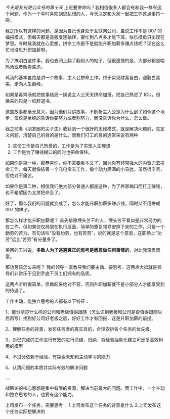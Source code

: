 *今天是我日更公众号的第十天*
上班要拼命吗？我相信很多人都会有和我一样有这个问题，作为一个平时喜欢胡思乱想的人，今天决定和大家一起把工作这点事捋一捋。

我之所以有这样的问题，是因为自己也身处于互联网公司，虽说工作不是 007 的福报模式，但每天都是高强度连轴转，要忙到八点多才能下班，快乐摸鱼只出现在梦里。有时候我就在心里想，拼命工作是不是就能升职加薪多赚点钱呢？现在这么忙也没见升职加薪呀。

为了搞明白这件事，我也去网上翻了翻别人的帖子，但很遗憾的是，大部分都是喂鸡汤或者贩卖焦虑。

鸡汤的基本套路是讲一个故事，主人公拼命工作，终于实现财富自由，迎娶白富美，走向人生巅峰。

如果是毒鸡汤就把故事结局一换说主人公天天拼命加班，把自己熬进了 ICU，但换来的只是一纸辞退书。

这些故事都毫无意义，因为他们只讲故事，不剖析主人公是为什么到了如今这个地步，仅仅是单纯的告诉你要努力或者别努力，而没告诉你为什么，怎么做。

我之前看《朋友圈的尖子生》收获到一个很好的思维模式，就是解决问题前，先定义问题，清楚自己的目的是什么。而我们打工的目的通常来说有两种

1. 这份工作是自己热爱的，工作是为了实现人生理想
2. 工作是为了赚钱糊口的同时也把命保住。

如果你是第一种，那恭喜你，你不需要看本文了，因为你有非常强大的内驱力去拼命工作，每天就像插着一个充电宝去工作，像个动力满满的小马达。虽然很辛苦，但绝对不痛苦。

如果你是第二种，相信我们绝大部分普通人都是这种，为了养家糊口而打工赚钱，也不希望因为太拼把命丢了。

好了，那么我们的问题就变成了，怎么才能升职加薪多赚点钱，同时又不用拼成 007 的样子。

那怎么样才能升职加薪呢？
首先排除埋头苦干的人，埋头苦干看似是非常努力的在工作，但如果仅仅局限在执行层面，简单的重复领导安排下来的工作，只是一个勤劳的苦力。有句话叫“没有功劳，也有苦劳”，说的就是这个意思，在职场上“功劳”远比“苦劳”有分量多了。

美团的王兴说，**多数人为了逃避真正的思考是愿意做任何事情的**，对此我深表同意。

那功劳该怎么来呢？
我的领导一直教导我们要主动、要思考。这两点大抵就是领导们非常乐于见到手底下员工们拥有的品质。

这两点听听很简单，但做起来绝对不容，否则升职加薪就不是小部分人才能享受到的待遇了。

工作主动，能独立思考的人都有以下特征：

1、能分清楚什么样的公司和老板值得跟随（怎么识别老板和公司是否值得跟随以后再写）找到好公司好老板之后，好好工作才有回报，这是升职加薪的前提。

2、理解任务的背景，发布任务者的真实目的，合理安排各个任务的优先级。

3、对已完成的工作进行有效的进行总结、归纳，将经验抽象化建立可反复高效利用的模型

4、不过分依赖于经验，有探索未知和主动学习的能力

5、认清问题的本质并实际有效的解决问题

....

战略论的核心思想是集中有限的资源，解决当前最大的问题。而工作中，一个主动和独立思考的人，也要有这个能力。

上司发布一个任务，需要思考：
1.上司发布这个任务的背景是什么
2.上司发布这个任务实际想解决的 
